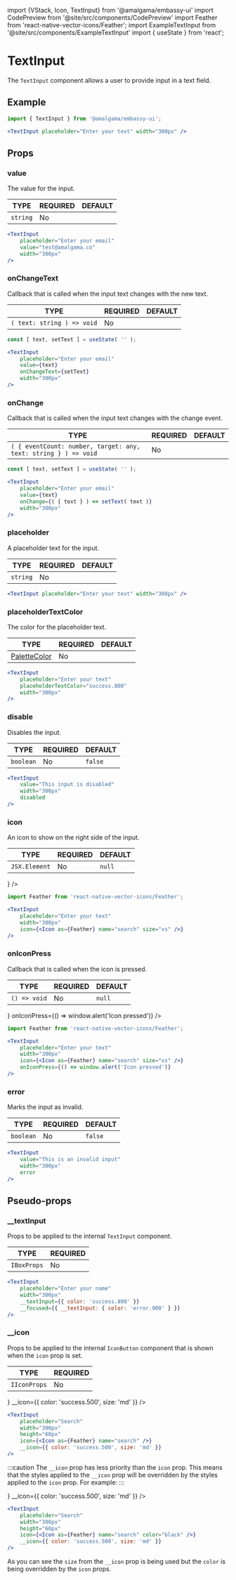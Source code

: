 import {VStack, Icon, TextInput} from '@amalgama/embassy-ui'
import CodePreview from '@site/src/components/CodePreview'
import Feather from 'react-native-vector-icons/Feather';
import ExampleTextInput from '@site/src/components/ExampleTextInput'
import { useState } from 'react';

# TextInput

The `TextInput` component allows a user to provide input in a text field.

## Example

<CodePreview>
	<TextInput placeholder="Enter your text" width="300px" />
</CodePreview>

```jsx
import { TextInput } from '@amalgama/embassy-ui';

<TextInput placeholder="Enter your text" width="300px" />
```

## Props

### value
The value for the input.

| TYPE | REQUIRED | DEFAULT |
| ---- | -------- | ------- |
| `string` | No       |    |

<CodePreview>
	<TextInput
		placeholder="Enter your email"
		value="test@amalgama.co"
		width="300px"
	/>
</CodePreview>

```jsx
<TextInput
	placeholder="Enter your email"
	value="test@amalgama.co"
	width="300px"
/>
```

### onChangeText
Callback that is called when the input text changes with the new text.

| TYPE | REQUIRED | DEFAULT |
| ---- | -------- | ------- |
| `( text: string ) => void` | No       |    |

<CodePreview>
	<ExampleTextInput />
</CodePreview>

```jsx
const [ text, setText ] = useState( '' );

<TextInput
	placeholder="Enter your email"
	value={text}
	onChangeText={setText}
	width="300px"
/>
```

### onChange
Callback that is called when the input text changes with the change event.

| TYPE | REQUIRED | DEFAULT |
| ---- | -------- | ------- |
| `( { eventCount: number, target: any, text: string } ) => void` | No       |    |

<CodePreview>
	<ExampleTextInput />
</CodePreview>

```jsx
const [ text, setText ] = useState( '' );

<TextInput
	placeholder="Enter your email"
	value={text}
	onChange={( { text } ) => setText( text )}
	width="300px"
/>
```

### placeholder
A placeholder text for the input.

| TYPE | REQUIRED | DEFAULT |
| ---- | -------- | ------- |
| `string` | No       |    |

<CodePreview>
	<TextInput placeholder="Enter your text" width="300px" />
</CodePreview>

```jsx
<TextInput placeholder="Enter your text" width="300px" />
```



### placeholderTextColor
The color for the placeholder text.

| TYPE | REQUIRED | DEFAULT |
| ---- | -------- | ------- |
| [PaletteColor](../../theming/default_theme#palette) | No       |    |

<CodePreview>
	<TextInput
		placeholder="Enter your text"
		placeholderTextColor="success.800"
		width="300px"
	/>
</CodePreview>

```jsx
<TextInput
	placeholder="Enter your text"
	placeholderTextColor="success.800"
	width="300px"
/>
```

### disable
Disables the input.

| TYPE | REQUIRED | DEFAULT |
| ---- | -------- | ------- |
| `boolean` | No    |  `false` |

<CodePreview>
	<TextInput
		value="This input is disabled"
		width="300px"
		disabled
	/>
</CodePreview>

```jsx
<TextInput
	value="This input is disabled"
	width="300px"
	disabled
/>
```
### icon
An icon to show on the right side of the input.

| TYPE | REQUIRED | DEFAULT |
| ---- | -------- | ------- |
| `JSX.Element` | No    |  `null` |

<CodePreview>
	<TextInput
		placeholder="Enter your text"
		width="300px"
		icon={<Icon as={Feather} name="search" size="xs" />}
	/>
</CodePreview>

```jsx
import Feather from 'react-native-vector-icons/Feather';

<TextInput
	placeholder="Enter your text"
	width="300px"
	icon={<Icon as={Feather} name="search" size="xs" />}
/>
```

### onIconPress

Callback that is called when the icon is pressed.

| TYPE | REQUIRED | DEFAULT |
| ---- | -------- | ------- |
| `() => void` | No    |  `null` |

<CodePreview>
	<TextInput
		placeholder="Enter your text"
		width="300px"
		icon={<Icon as={Feather} name="search" size="xs" />}
		onIconPress={() => window.alert('Icon pressed')}
	/>
</CodePreview>

```jsx
import Feather from 'react-native-vector-icons/Feather';

<TextInput
	placeholder="Enter your text"
	width="300px"
	icon={<Icon as={Feather} name="search" size="xs" />}
	onIconPress={() => window.alert('Icon pressed')}
/>
```

### error
Marks the input as invalid.

| TYPE | REQUIRED | DEFAULT |
| ---- | -------- | ------- |
| `boolean` | No    |  `false` |

<CodePreview>
	<TextInput
		value="This is an invalid input"
		width="300px"
		error
	/>
</CodePreview>

```jsx
<TextInput
	value="This is an invalid input"
	width="300px"
	error
/>
```

## Pseudo-props

### __textInput
Props to be applied to the internal `TextInput` component.

| TYPE   | REQUIRED |
| ------ | -------- |
| `IBoxProps` | No       |

<CodePreview>
	<TextInput
		placeholder="Enter your name"
		width="300px"
		__textInput={{ color: 'success.800' }}
		__focused={{ __textInput: { color: 'error.900' } }}
	/>
</CodePreview>

```jsx
<TextInput
	placeholder="Enter your name"
	width="300px"
	__textInput={{ color: 'success.800' }}
	__focused={{ __textInput: { color: 'error.900' } }}
/>
```

### __icon
Props to be applied to the internal `IconButton` component that is shown when the `icon` prop is set.

| TYPE   | REQUIRED |
| ------ | -------- |
| `IIconProps` | No       |

<CodePreview>
	<TextInput
		placeholder="Search"
		width="300px"
		height="60px"
		icon={<Icon as={Feather} name="search" />}
		__icon={{ color: 'success.500', size: 'md' }}
	/>
</CodePreview>

```jsx
<TextInput
	placeholder="Search"
	width="300px"
	height="60px"
	icon={<Icon as={Feather} name="search" />}
	__icon={{ color: 'success.500', size: 'md' }}
/>
```

:::caution 
The `__icon` prop has less priority than the `icon` prop. This means that the styles applied to the `__icon` prop will be overridden by the styles applied to the `icon` prop. For example:
:::

<CodePreview>
	<TextInput
		placeholder="Search"
		width="300px"
		height="60px"
		icon={<Icon as={Feather} name="search" color="black" />}
		__icon={{ color: 'success.500', size: 'md' }}
	/>
</CodePreview>

```jsx
<TextInput
	placeholder="Search"
	width="300px"
	height="60px"
	icon={<Icon as={Feather} name="search" color="black" />}
	__icon={{ color: 'success.500', size: 'md' }}
/>
```
As you can see the `size` from the  `__icon` prop is being used but the `color` is being overridden by the `icon` props.